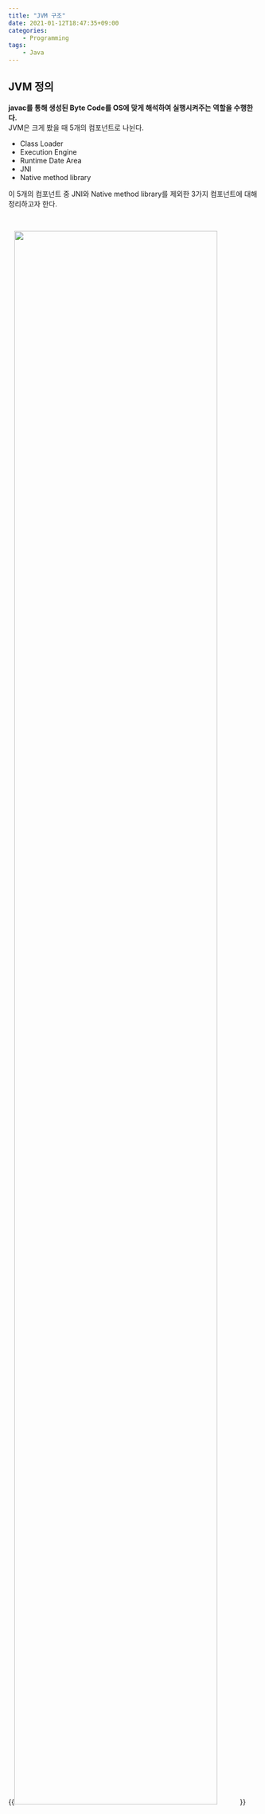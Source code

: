 ```yaml
---
title: "JVM 구조"
date: 2021-01-12T18:47:35+09:00
categories:
    - Programming
tags:
    - Java
---
```


## JVM 정의

**javac를 통해 생성된 Byte Code를 OS에 맞게 해석하여 실행시켜주는 역할을 수행한다.**        
JVM은 크게 봤을 때 5개의 컴포넌트로 나뉜다.
- Class Loader
- Execution Engine
- Runtime Date Area
- JNI
- Native method library

이 5개의 컴포넌트 중 JNI와 Native method library를 제외한 3가지 컴포넌트에 대해 정리하고자 한다.

<br/>

{{<image src="/images/2021-01-12-jvm/jvm-architecture.png" width="90%" caption="Java Virtual Machine Architecture (이미지 출처: medium.com/everythingatonce)">}}

<br/>

## JVM 구성 요소

### 클래스 로더(Class Loader)

클래스 로더는 JRE의 일부로서 **런타임시 클래스들에 대한 정의를 런타임 데이터 영역에 [동적 로드](/posts/2021-01-23-dynamic-loading)하는 역할을 수행한다.**       
클래스 로딩시에는 Thread-safe가 보장되고 한 번 로드된 클래스는 언로드 될 수 없다.

<br/>

#### 3가지 클래스 로더

{{<image src="/images/2021-01-12-jvm/classloader-hierarchy.png" width="85%" caption="Class Loader Hierarchy (출처: medium.com/@minfuyang)">}}

1. **Bootstrap class loader**       
네이티브 코드로 구현되어 있으며 3가지 기본 클래스 로더 중에서 최상위 클래스 로더이다. <br/>JVM이 실행되면 가장 우선적으로 부트스트랩 로더가 메모리상에 적재되며 이후 자바 클래스들을 로드할 수 있는 `java.lang.ClassLoader`를 포함하여 최상위 클래스(Object, String, ...)들을 로딩한다.
    - java8 : `${JAVA_HOME}/jre/lib/rt.jar`내에 있는 모든 JDK 내부 클래스를 로드한다.
    - java9 : `rt.jar`이 제거되고 `/lib`내에 모듈화되어 포함되었다.

<br/>

2. **Extention class loader**       
기본 자바 API를 제외한 확장클래스들을 로드한다.
    - java8 : `URLClassLoader`를 상속, `jre/lib/ext`내의 모든 클래스를 로드
    - java9 : `URLClassLoader`대신 `BuiltinClassLoader`를 상속받아 ClassLoader 클래스 내부 static 클래스로 구현, Platform Class Loader로 명칭 변경

<br/>

3. **Application class loader**       
사용자가 지정한 `$CLASSPATH`내의 모든 클래스들을 로드한다. 즉, 애플리케이션의 클래스들을 로드한다.
    - java9 : `URLClassLoader`대신 `BuiltinClassLoader`를 상속받아 ClassLoader 클래스 내부 static 클래스로 구현, System Class Loader로 명칭 변경

<br/>

4. **User-Defined class loader**     
기본 클래스 로더가 아니다.      
만약 3가지 클래스 로더가 사용하는 classpath외에 위치한 클래스를 로드시키고자 한다면 `java.lang.ClassLoader` 클래스를 상속하고 `findClass`메서드를 오버라이드한 커스텀 클래스 로더를 만들면된다.

<br/>

#### 3가지 원칙
클래스로더가 지켜야하는 3가지 원칙은 `java.lang.ClassLoader`의 `loadClass`메서드에 [코드](http://hg.openjdk.java.net/jdk8/jdk8/jdk/file/687fd7c7986d/src/share/classes/java/lang/ClassLoader.java#l401)로 구현되어 있다.

1. **위임 (Delegation)**        
클래스 로딩이 필요할 때 **하위 클래스 로더에서 상위 클래스 로더 방향으로 클래스 로딩을 위임하는 것**을 말한다.
| step | description |
|:----:|:-------------|
| 1    | Method Area에 클래스가 로드되어 있는지 확인한다. 로드되어 있다면 해당 클래스를 사용한다. |
| <span class="md-b">2</span>    | Method Area에 클래스가 로드되어 있지 않다면, <br/>애플리케이션 클래스 로더에게 클래스 로드를 요청한다. |
| <span class="md-b">3</span>    | 애플리케이션 클래스 로더는 확장 클래스로더에게 로딩을 요청한다. |
| <span class="md-b">4</span>    | 확장 클래스 로더는 부트스트랩 클래스로더에게 로딩을 요청한다. |
| <span class="md-g">5</span>    | 부트스트랩 클래스 로더는 부트스트랩 classpath에 요청받은 클래스가 있는지 확인한다.<br/> 요청받은 클래스가 존재하지 않는다면 확장 클래스로더가 요청을 수행하도록 한다. |
| <span class="md-g">6</span>    | 확장 클래스 로더는 확장 classpath에 요청받은 클래스가 있는지 확인한다.<br/> 요청받은 클래스가 존재하지 않는다면 애플리케이션 클래스로더가 요청을 수행하도록 한다. |
| <span class="md-g">7</span>    | 애플리케이션 클래스 로더는 애플리케이션 classpath에 요청받은 클래스가 있는지 확인한다.<br/>클래스가 존재하지 않는다면 `java.lang.ClassNotFoundException`이 발생한다. |

2. **가시성 제한 (Visibility)**     
하위 클래스 로더는 상위 클래스 로더에 의해 로드된 모든 클래스를 볼 수 있다. 하지만 상위 클래스 로더는 하위 클래스 로더가 로드한 클래스를 볼 수 없다.

3. **유일성 (Uniqueness)**      
상위 클래스 로더가 기존에 로딩해둔 클래스를 하위 클래스 로더가 다시 로딩하지 않도록하여 중복로딩을 방지하고 클래스의 유일성을 보장하기 위한 원칙이다.

<br/>

#### 3단계 작동

1. **로딩 (loading)**      
위임 형식에 맞게 기본 클래스 로더들이 동작하여,         
클래스의 바이트 코드를 가져온 후 Method Area에 로드시킨다.

2. **링킹 (linking)**
| step | name | description |
|:----:|:-----|:------------|
| 1    | 검증 (verify) | 로드한 클래스의 바이트 코드들이 자바 언어 명세와 JVM 명세에 맞게 구성되어있는지 검사한다. |
| 2    | 준비 (prepare) | 클래스가 필요로 하는 메모리를 할당하며 클래스내에서 정의된 필드, 메서드, 인터페이스들을 나타내는 데이터 구조를 준비한다. |
| 3    | 분석 (resolve) | 클래스 상수 풀의 모든 심볼릭 레퍼런스를 다이렉트 레퍼런스로 변경한다.<sup>[[1]](#footnote_1)</sup> |

3. **초기화 (initialization)**      
static initializer들을 수행하고 static 필드들을 설정된 값으로 초기화한다.

<br/>

### 런타임 데이터 영역(Runtime Data Area)

{{<image src="/images/2021-01-12-jvm/runtime-data-area.png" width="100%" caption="Runtime Data Area(이미지 출처: javarevisited.blogspot.com)">}}

**JVM이 Byte Code를 실행시키기 위해 OS로 부터 할당 받은 메모리 공간이다.**      
Runtime Data Area는 5개의 부분으로 나뉜다.

| name | description |
|:-----|:------------|
| Method Area | 모든 스레드가 공유하는 메모리 영역이며 JVM이 시작될 때 생성된다. <br/>메서드 영역은 Permanent Area(또는 Permanent Generation)로 불리며 해당 영역의 GC 수행 여부는 JVM 벤더마다 다르다.<br/> 메서드 영역에는 아래의 데이터들이 위치한다. <ul><li>**런타임 상수 풀(Runtime Constant Pool)**<sup>[[2]](#footnote_2)</sup> <br/><p>.class 파일에서 constant_pool 테이블에 해당하는 영역이며 각 클래스와 인터페이스의 상수, 메서드와 필드에 대한 모든 참조를 담고 있는 테이블이다. <br/>어떤 메서드나 필드를 참조할 때 JVM은 런타임 상수 풀을 통해 해당 메서드나 필드의 실제 메모리상 주소를 찾아서 참조한다.</p></li><li>FQCN (Fully Qualified Class Name)</li><li>필드와 메서드 정보</li><li>static 변수</li><li>바이트 코드</li></ul>| 
| Heap | 동적으로 생성된 인스턴스를 저장하는 구역이며 [GC]()는 해당영역에서 수행된다. <br/><ul><li>Young Generation<ul><li>Eden</li><li>S0 (Survivor 0)</li><li>S1 (Survivor 1)</li></ul></li><li>Old Generation<ul><li>Tenured</li><li>Permanent<sup>[[3]](#footnote_3)</sup></li></ul></li></ul>|
| JVM Language Stack | 스레드마다 하나씩 존재하며 스레드가 시작될 때 생성된다. <br/> 스택 프레임(Stack Frame)이라는 구조체를 저장하는 스택이며 JVM은 스택에 스택 프레임을 push, pop하는 연산을 수행한다. <br/> 스택 프레임은 아래와 같은 구조를 가진다.<ul><li>Local Variable Array</li><li>Operand Stack</li><li>Reference Constant Pool</li></ul> 예외 발생시 `printStackTrace()`메서드 호출 시 각 라인들은 하나의 stack frame을 표현한다.|
| Native Method Stack | 스레드마다 하나씩 존재하며<br/>unmanaged language로 작성된 코드를 위한 스택이다. |
| PC Register | 스레드마다 하나씩 존재하며 스레드가 시작될 때 생성된다. <br/>현재 수행중인 JVM 명령 주소를 가진다. |

<br/>

### 실행 엔진(Execution Engine)
**실행 엔진은 런타임 데이터 영역에 클래스 로더를 통해 로드된 바이트코드를 실행하는 역할을 수행한다.**        

실행 엔진은 두 가지 방식으로 작동한다.

| name | description |
|:-----|:------------|
| 인터프리터 | 바이트 코드 명령어를 하나씩 읽어들여 해석하고 실행한다. |
| JIT 컴파일러<sup>[[4]](#footnote_4)</sup> | 인터프리터의 단점<sup>[[5]](#footnote_5)</sup>을 보완하기 위해 도입되었다. <br/>인터프리터 방식으로 실행하다가 일정한 기준이 넘어가면 바이트 코드 전체를 컴파일하여 네이티브 코드를 생성하고 이후부터 해당 바이트 코드는 더 이상 인터프리터 방식으로 실행하는 것이 아닌 네이티브 코드를 통해 실행하는 방식을 취한다.|

<br/>

## footnote
<a name="footnote_1">[1]</a> .class 파일은 실행 시 링크를 할 수 있도록 심볼릭 레퍼런스(Symbolic Reference)만을 가지고 있다. 런타임 시점에 실제 물리적인 주소인 다이렉트 레퍼런스(Direct Reference)로 대체되는 작업인 Dynamic linking이 일어난다.        
<a name="footnote_2">[2]</a> 메서드 영역에 포함되나 JVM에서 핵심적인 동작을 수행하는 부분이기에 [JVM 명세](https://docs.oracle.com/javase/specs/jvms/se6/html/ConstantPool.doc.html)에서도 중요하게 기술해두고 있다.         
<a name="footnote_3">[3]</a> Permanent Generation은 메서드 영역이다. 해당 영역의 GC 여부는 JVM 벤더에 따라 다르며 
Heap 영역에 위치하지는 않으나 편의상 Heap 영역에 기술해두었다.      
<a name="footnote_4">[4]</a> JIT는 AOT와 반대되는 성향을 가진다.        
<a name="footnote_5">[5]</a> 코드를 줄단위로 해석해여 실행하기에 컴파일 방식보다 상대적으로 실행 속도가 느리다.

<br/>

## References

- [javarevisited.blogspot.com](https://javarevisited.blogspot.com/2011/04/garbage-collection-in-java.html#axzz6jon9ev9c)
- [Naver D2 - JVM internal](https://d2.naver.com/helloworld/1230)
- [https://www.artima.com/insidejvm/ed2/jvmP.html](https://www.artima.com/insidejvm/ed2/jvmP.html)
- [leeyh0216님의 블로그 - 자바의 클래스로더 알아보기](https://leeyh0216.github.io/2020-04-18/java_class_loader)
- [baeldung.com/java-classloaders](https://www.baeldung.com/java-classloaders)